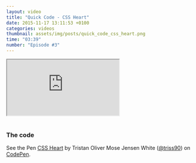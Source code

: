 ```yaml
---
layout: video
title: "Quick Code - CSS Heart"
date: 2015-11-17 13:11:53 +0100
categories: videos
thumbnail: assets/img/posts/quick_code_css_heart.png
time: "03:39"
number: "Episode #3"
---
```


<div class="responsive-video">
   <iframe src="https://www.youtube.com/embed/D6wu65ucAkY"></iframe>
</div>

<br>

### The code

<p data-height="450" data-theme-id="16012" data-slug-hash="jbXYdm" data-default-tab="result" data-user="triss90" class='codepen'>See the Pen <a href='http://codepen.io/triss90/pen/jbXYdm/'>CSS Heart</a> by Tristan Oliver Mose Jensen White (<a href='http://codepen.io/triss90'>@triss90</a>) on <a href='http://codepen.io'>CodePen</a>.</p>
<script async src="//assets.codepen.io/assets/embed/ei.js"></script>

